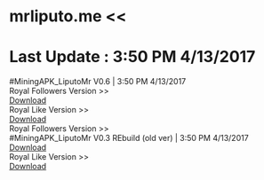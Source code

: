 # mrliputo.me <<
# Last Update : 3:50 PM 4/13/2017 <br> 
#MiningAPK_LiputoMr V0.6 | 3:50 PM 4/13/2017   <br> 
Royal Followers Version >> <br>
<a href="https://github.com/mrafiqiliputo/Apkmining/releases/download/0.6/MiningApk_LiputoMr.apk"> Download </a>
<br>
Royal Like Version >> <br>
<a href="https://github.com/mrafiqiliputo/Apkmining/releases/download/RoyalLike0.6/Mining_instagram-RoyalLike-LiputoMr.apk"> Download </a>
<br>
Royal Followers Version >> <br>
#MiningAPK_LiputoMr V0.3 REbuild   (old ver) | 3:50 PM 4/13/2017<br> 
<a href="https://github.com/mrafiqiliputo/Apkmining/releases/download/v0.3-rebuild/MiningApk_LiputoMr-03rebuild.apk"> Download </a>
<br>Royal Like Version >> <br>
<a href="https://github.com/mrafiqiliputo/Apkmining/releases/download/RoyalLike0.3/Mining_instagram-RoyalLike-LiputoMr-v0.3.apk"> Download </a>
